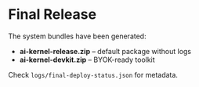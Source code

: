 # Final Release

The system bundles have been generated:

- **ai-kernel-release.zip** – default package without logs
- **ai-kernel-devkit.zip** – BYOK-ready toolkit

Check `logs/final-deploy-status.json` for metadata.

